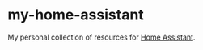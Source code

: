 # my-home-assistant

My personal collection of resources for [Home Assistant](https://www.home-assistant.io/).
